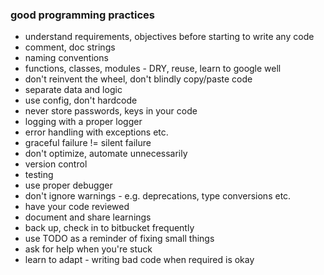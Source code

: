 ### good programming practices

- understand requirements, objectives before starting to write any code
- comment, doc strings
- naming conventions
- functions, classes, modules - DRY, reuse, learn to google well
- don't reinvent the wheel, don't blindly copy/paste code
- separate data and logic
- use config, don't hardcode
- never store passwords, keys in your code
- logging with a proper logger
- error handling with exceptions etc.
- graceful failure != silent failure
- don't optimize, automate unnecessarily
- version control
- testing
- use proper debugger
- don't ignore warnings - e.g. deprecations, type conversions etc.
- have your code reviewed
- document and share learnings
- back up, check in to bitbucket frequently
- use TODO as a reminder of fixing small things
- ask for help when you're stuck
- learn to adapt - writing bad code when required is okay
